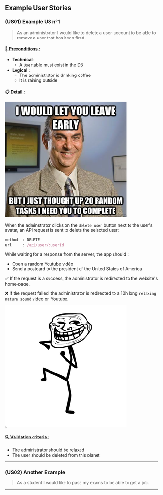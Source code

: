 ## Example User Stories

<!--us-->
<!--title-->
### (US01) Example US n°1
<!--/title-->
<!--description-->
> As an administrator I would like to delete a user-account to be able to remove a user that has been fired.  

#### <u>📌 Preconditions :</u>
- **Technical:**
  <!--checklist: "📌 Technical preconditions"-->
  - A `User`table must exist in the DB
  <!--/checklist-->
- **Logical :**
  - The administrator is drinking coffee 
  - It is raining outside 

#### <u>📋 Detail :</u>

<!--img-->
![angry boss](img/angryBoss.jpg)
<!--/img-->

When the adminstrator clicks on the `delete user` button next to the user's avatar, an API request is sent to delete the selected user:

```js
method  : DELETE
url     : /api/user/:userId 
```

While waiting for a response from the server, the app should :

- Open a random Youtube vidéo
- Send a postcard to the president of the United States of America

✅ If the request is a success, the administrator is redirected to the website's home-page.

❌ If the request failed, the administrator is redirected to a 10h long `relaxing nature sound` video on Youtube.

<!--img-->
![troll](img/troll.gif)
<!--/img-->

#### <u>🔍 Validation criteria :</u>
<!--checklist: "🔍 Validation criteria"-->
- The administrator should be relaxed
- The user should be deleted from this planet
<!--/checklist-->
<!--/description-->
<!--/us-->

---

<!--us-->
<!--title-->
### (US02) Another Example 
<!--/title-->
<!--description-->
> As a student I would like to pass my exams to be able to get a job.
<!--/description-->
<!--/us-->

---
